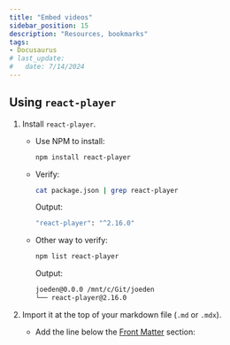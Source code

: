 ```yaml
---
title: "Embed videos"
sidebar_position: 15
description: "Resources, bookmarks"
tags: 
- Docusaurus
# last_update:
#   date: 7/14/2024
---
```



## Using `react-player`

1. Install `react-player`.

    - Use NPM to install:

        ```bash
        npm install react-player
        ```

    - Verify:

        ```bash
        cat package.json | grep react-player  
        ```

        Output:

        ```bash
        "react-player": "^2.16.0" 
        ```

    - Other way to verify:

        ```bash
        npm list react-player
        ```

        Output:

        ```bash
        joeden@0.0.0 /mnt/c/Git/joeden
        └── react-player@2.16.0
        ```

2. Import it at the top of your markdown file (`.md` or `.mdx`).

    - Add the line below the [Front Matter](/docs/001-Personal-Notes/004-Documentation-Notes) section: 